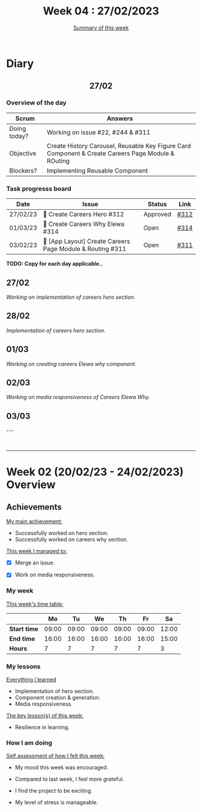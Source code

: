 


<!-- 
  Welcome to your weekly agenda.
  In this agenda, you will note down day to day progress.
-->

<h1 align="center">Week 04 : 27/02/2023</h1>

<p align="center"><a href="#summary">Summary of this week</a></p>

<br/>

<!-- 
  -- SECTION: OVERVIEW
  -- For each day, fill out your dairy
  -->

<h1>Diary</h1>

<h2 align="center">27/02</h2>

### Overview of the day

<!-- Fill out the daily scrum table 
  -- Doing today? - What are you working on today?
  -- Objective?   - What do you hope to achieve today?
  -- Blockers?    - Any blockers? Anywhere you need help?
-->

| Scrum	       |                             Answers 	                                          | 
|----------	   |-------	                                                                        |
| Doing today? |  Working on issue #22, #244 & #311        |
| Objective    |  Create History Carousel, Reusable Key Figure Card Component & Create Careers Page Module & ROuting           |
| Blockers?    |    Implementing Reusable Component                                  |

### Task progresss board

<!-- List all the tasks and bounties in progress this week -->

| Date     	| Issue 	| Status 	| Link 	|
|----------	|-------	|--------	|------	|
| 27/02/23	| :art: Create Careers Hero #312  | Approved| [#312](https://github.com/italanta/elewa-group/issues/312) |
| 01/03/23 	| :art: Create Careers Why Elewa #314 | Open | [#314](https://github.com/italanta/elewa-group/issues/313) |
| 03/02/23 	| :art: [App Layout] Create Careers Page Module & Routing #311 | Open | [#311](https://github.com/italanta/elewa-group/issues/311) |



**TODO: Copy for each day applicable..**

<h2 align="left">27/02</h2>

*Working on implementation of careers hero section.*

<h2 align="left">28/02</h2>

*Implementation of careers hero section.*

<h2 align="left">01/03</h2>

*Working on creating careers Elewa why component.*

<h2 align="left">02/03</h2>

*Working on media responsiveness of Careers Elewa Why.*

<h2 align="left">03/03</h2>

*---*

<br/>

<hr id="summary" />
<!-- Fill this section at the end of each week, -->

# Week 02 (20/02/23 - 24/02/2023) Overview

<!-- What was your main achievement -->
<h2>Achievements</h2>

<u>My main achievement:</u>

- Successfully worked on hero section.
- Successfully worked on careers why section.

<!-- Write the achievement you are most proud off in one line! -->
<!-- <h3 align="left">Kicking off the sprint and running the project!</h3> -->

<!-- List all your achievement -->
<u>This week I managed to:</u>

- [x] Merge an issue. 
- [x] Work on media responsiveness. 


### My week
<!-- Keep track of your time table daily -->
<u>This week's time table:</u>

|                |   Mo  |   Tu  |   We  |   Th   |   Fr   |   Sa    |
|---             |---	   |---	   |---    |---     |---     |---      |
| **Start time** | 09:00 | 09:00 | 09:00 | 09:00  | 09:00  | 12:00   |
| **End time**	 | 16:00 | 16:00 | 16:00 | 16:00  | 16:00  | 15:00   |
| **Hours**	     |   7   |   7   |   7   |   7    |    7   |   3     |


### My lessons
<!-- What did I learn? -->
<u>Everything I learned</u>

- Implementation of hero section.
- Component creation & generation.
- Media responsiveness.

<u>The key lesson(s) of this week:</u>

- Resilience in learning.

### How I am doing
<!-- How did you feel? -->
<u>Self assessment of how I felt this week:</u>

- My mood this week was <!--(exciting / encouraged / happy / afraid / overwhelmed / ...)--> encouraged.
  
- Compared to last week, I feel more <!--(excited / encouraged / happy / overhwelmed / grateful / disappointed / bored / ...)--> grateful.

- I find the project to be <!--(joyful / relaxing / exciting / it challenges me / difficult / I need something more challenging / ...)-->  exciting.

- My level of stress is <!--(relaxed / manageable / high)--> manageable.